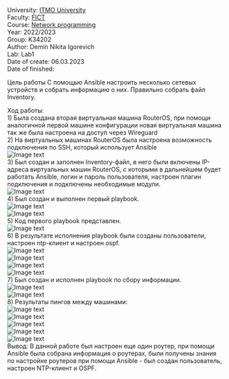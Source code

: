 University: [ITMO University](https://itmo.ru/ru/)  
Faculty: [FICT](https://fict.itmo.ru)  
Course: [Network programming](https://github.com/itmo-ict-faculty/network-programming)  
Year: 2022/2023  
Group: K34202  
Author: Demin Nikita Igorevich  
Lab: Lab1  
Date of create: 06.03.2023  
Date of finished:  

Цель работы
С помощью Ansible настроить несколько сетевых устройств и собрать информацию о них. Правильно собрать файл Inventory.  

Ход работы:  
    1) Была создана вторая виртуальная машина RouterOS, при помощи аналогичной первой машине конфигурации новая виртуальная машина так же была настроена на доступ через Wireguard  
    2) На виртуальных машинах RouterOS была настроена возможность подключения по SSH, который использует Ansible  
    ![Image text](screens/1.PNG)  
    3) Был создан и заполнен Inventory-файл, в него были включены IP-адреса виртуальных машин RouterOS, с которыми в дальнейшем будет работать Ansible, логин и пароль пользователя, настроен плагин подключения и подключены необходимые модули.  
    ![Image text](screens/2.PNG)  
    4) Был создан и выполнен первый playbook.  
    ![Image text](screens/3.PNG)  
    ![Image text](screens/4.PNG)  
    5) Код первого playbook представлен.  
    ![Image text](screens/5.PNG)  
    6) В результате исполнения playbook были созданы пользователи, настроен ntp-клиент и настроен ospf.  
    ![Image text](screens/6.PNG)  
    ![Image text](screens/7.PNG)  
    ![Image text](screens/8.PNG)  
    ![Image text](screens/9.PNG)  
    7) Был создан и исполнен playbook по сбору информации.  
    ![Image text](screens/10.PNG)  
    ![Image text](screens/11.PNG)  
    8) Результаты пингов между машинами:  
    ![Image text](screens/12.PNG)  
    ![Image text](screens/13.PNG)  
    ![Image text](screens/14.PNG)  
    ![Image text](screens/15.PNG)  
    ![Image text](screens/15.PNG)  
Вывод:
    В данной работе был настроен еще один роутер, при помощи Ansible была собрана информация о роутерах, были получены знания по настройке роутеров при помощи Ansible - был создан пользователь, настроен NTP-клиент и OSPF.  